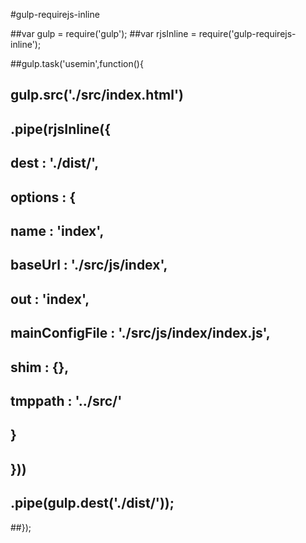 #gulp-requirejs-inline

##var gulp = require('gulp');
##var rjsInline = require('gulp-requirejs-inline');


##gulp.task('usemin',function(){
##    gulp.src('./src/index.html')
##        .pipe(rjsInline({
##                dest : './dist/',
##                options : {
##	                name : 'index',
##	                baseUrl : './src/js/index',
##	                out : 'index',
##	                mainConfigFile : './src/js/index/index.js',
##	                shim : {},
##	                tmppath : '../src/'
##            	}
##        }))
##        .pipe(gulp.dest('./dist/'));
##});

